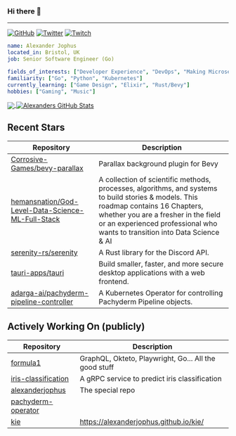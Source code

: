 ### Hi there 👋

---

<a href="https://github.com/alexanderjophus"><img src="https://img.shields.io/github/followers/alexanderjophus.svg?label=GitHub&style=social" alt="GitHub"></a>
<a href="https://twitter.com/AlexanderJophus"><img src="https://img.shields.io/twitter/follow/AlexanderJophus?label=Twitter&style=social" alt="Twitter"></a>
<a href="https://twitch.tv/dejophus"><img src="https://img.shields.io/twitch/status/dejophus?style=social" alt="Twitch"></a>

```yaml
name: Alexander Jophus
located_in: Bristol, UK
job: Senior Software Engineer (Go)

fields_of_interests: ["Developer Experience", "DevOps", "Making Microservices Go Zoom"]
familiarity: ["Go", "Python", "Kubernetes"]
currently_learning: ["Game Design", "Elixir", "Rust/Bevy"]
hobbies: ["Gaming", "Music"]
```

<a href="https://github.com/alexanderjophus/alexanderjophus">
  <img align="center" src="https://github-readme-stats-git-masterrstaa-rickstaa.vercel.app/api/top-langs?username=alexanderjophus&hide=java,html,tex&langs_count=3&theme=vision-friendly-dark" />
</a>
<a href="https://github.com/alexanderjophus/alexanderjophus">
  <img align="center" src="https://github-readme-stats-git-masterrstaa-rickstaa.vercel.app/api?username=alexanderjophus&show_icons=true&line_height=27&count_private=true&theme=vision-friendly-dark" alt="Alexanders GitHub Stats" />
</a>

## Recent Stars
| Repository | Description |
|---|---|
| [Corrosive-Games/bevy-parallax](https://www.github.com/Corrosive-Games/bevy-parallax) | Parallax background plugin for Bevy |
| [hemansnation/God-Level-Data-Science-ML-Full-Stack](https://www.github.com/hemansnation/God-Level-Data-Science-ML-Full-Stack) | A collection of scientific methods, processes, algorithms, and systems to build stories & models. This roadmap contains 16 Chapters, whether you are a fresher in the field or an experienced professional who wants to transition into Data Science & AI |
| [serenity-rs/serenity](https://www.github.com/serenity-rs/serenity) | A Rust library for the Discord API. |
| [tauri-apps/tauri](https://www.github.com/tauri-apps/tauri) | Build smaller, faster, and more secure desktop applications with a web frontend. |
| [adarga-ai/pachyderm-pipeline-controller](https://www.github.com/adarga-ai/pachyderm-pipeline-controller) | A Kubernetes Operator for controlling Pachyderm Pipeline objects. |

## Actively Working On (publicly)
| Repository | Description |
|---|---|
| [formula1](https://www.github.com/alexanderjophus/formula1) | GraphQL, Okteto, Playwright, Go... All the good stuff |
| [iris-classification](https://www.github.com/alexanderjophus/iris-classification) | A gRPC service to predict iris classification |
| [alexanderjophus](https://www.github.com/alexanderjophus/alexanderjophus) | The special repo |
| [pachyderm-operator](https://www.github.com/alexanderjophus/pachyderm-operator) |  |
| [kie](https://www.github.com/alexanderjophus/kie) | https://alexanderjophus.github.io/kie/ |